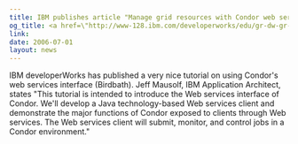 ```yaml
---
title: IBM publishes article "Manage grid resources with Condor web services"
og_title: <a href=\"http://www-128.ibm.com/developerworks/edu/gr-dw-gr-wscondor.html\">IBM publishes article \"Manage grid resources with Condor web services\"</a>
link: 
date: 2006-07-01
layout: news
---
```


IBM developerWorks has published a very nice tutorial on using Condor's web services interface (Birdbath).  Jeff Mausolf, IBM Application Architect, states "This tutorial is intended to introduce the Web services interface of Condor. We'll develop a Java technology-based Web services client and demonstrate the major functions of Condor exposed to clients through Web services. The Web services client will submit, monitor, and control jobs in a Condor environment."
